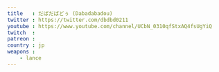 ```yaml
---
title   : だばだばどぅ (Dabadabadou)
twitter : https://twitter.com/dbdbd0211
youtube : https://www.youtube.com/channel/UCbN_0310qfStxAQ4fsUgYiQ
twitch  :
patreon :
country : jp
weapons :
    - lance
---
```

